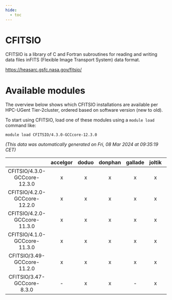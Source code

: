 ```yaml
---
hide:
  - toc
---
```


CFITSIO
=======


CFITSIO is a library of C and Fortran subroutines for reading and writing data files inFITS (Flexible Image Transport System) data format.

https://heasarc.gsfc.nasa.gov/fitsio/
# Available modules


The overview below shows which CFITSIO installations are available per HPC-UGent Tier-2cluster, ordered based on software version (new to old).

To start using CFITSIO, load one of these modules using a `module load` command like:

```shell
module load CFITSIO/4.3.0-GCCcore-12.3.0
```

*(This data was automatically generated on Fri, 08 Mar 2024 at 09:35:19 CET)*  

| |accelgor|doduo|donphan|gallade|joltik|skitty|
| :---: | :---: | :---: | :---: | :---: | :---: | :---: |
|CFITSIO/4.3.0-GCCcore-12.3.0|x|x|x|x|x|x|
|CFITSIO/4.2.0-GCCcore-12.2.0|x|x|x|x|x|x|
|CFITSIO/4.2.0-GCCcore-11.3.0|x|x|x|x|x|x|
|CFITSIO/4.1.0-GCCcore-11.3.0|x|x|x|x|x|x|
|CFITSIO/3.49-GCCcore-11.2.0|x|x|x|x|x|x|
|CFITSIO/3.47-GCCcore-8.3.0|-|x|x|-|x|x|
